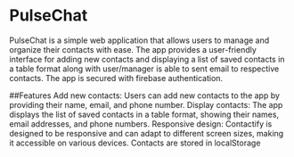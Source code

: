 # PulseChat
PulseChat is a simple web application that allows users to manage and organize their contacts with ease. The app provides a user-friendly interface for adding new contacts and displaying a list of saved contacts in a table format along with user/manager is able to sent email to respective contacts. The app is secured with firebase authentication.

##Features
Add new contacts: Users can add new contacts to the app by providing their name, email, and phone number.
Display contacts: The app displays the list of saved contacts in a table format, showing their names, email addresses, and phone numbers.
Responsive design: Contactify is designed to be responsive and can adapt to different screen sizes, making it accessible on various devices.
Contacts are stored in localStorage
